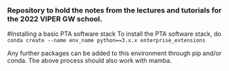 ### Repository to hold the notes from the lectures and tutorials for the 2022 VIPER GW school.

#Installing a basic PTA software stack
To install the PTA software stack, do
`conda create --name env_name python==3.x.x enterprise_extensions`

Any further packages can be added to this environment through pip and/or conda. The above process should also work with mamba.
